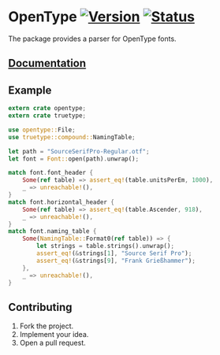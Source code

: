 # OpenType [![Version][version-img]][version-url] [![Status][status-img]][status-url]

The package provides a parser for OpenType fonts.

## [Documentation][doc]

## Example

```rust
extern crate opentype;
extern crate truetype;

use opentype::File;
use truetype::compound::NamingTable;

let path = "SourceSerifPro-Regular.otf";
let font = Font::open(path).unwrap();

match font.font_header {
    Some(ref table) => assert_eq!(table.unitsPerEm, 1000),
    _ => unreachable!(),
}
match font.horizontal_header {
    Some(ref table) => assert_eq!(table.Ascender, 918),
    _ => unreachable!(),
}
match font.naming_table {
    Some(NamingTable::Format0(ref table)) => {
        let strings = table.strings().unwrap();
        assert_eq!(&strings[1], "Source Serif Pro");
        assert_eq!(&strings[9], "Frank Grießhammer");
    },
    _ => unreachable!(),
}
```

## Contributing

1. Fork the project.
2. Implement your idea.
3. Open a pull request.

[version-img]: https://img.shields.io/crates/v/opentype.svg
[version-url]: https://crates.io/crates/opentype
[status-img]: https://travis-ci.org/bodoni/opentype.svg?branch=master
[status-url]: https://travis-ci.org/bodoni/opentype
[doc]: https://bodoni.github.io/opentype
